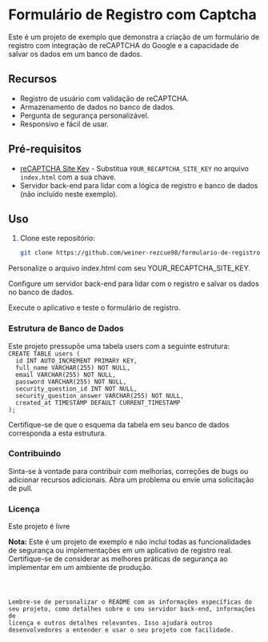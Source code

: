 # Formulário de Registro com Captcha

Este é um projeto de exemplo que demonstra a criação de um formulário de registro com integração de reCAPTCHA do Google e a capacidade de salvar os dados em um banco de dados.

## Recursos

- Registro de usuário com validação de reCAPTCHA.
- Armazenamento de dados no banco de dados.
- Pergunta de segurança personalizável.
- Responsivo e fácil de usar.

## Pré-requisitos

- [reCAPTCHA Site Key](https://www.google.com/recaptcha) - Substitua `YOUR_RECAPTCHA_SITE_KEY` no arquivo `index.html` com a sua chave.
- Servidor back-end para lidar com a lógica de registro e banco de dados (não incluído neste exemplo).

## Uso

1. Clone este repositório:

   ```sh
   git clone https://github.com/weiner-rezcue98/formulario-de-registro.git


Personalize o arquivo index.html com seu YOUR_RECAPTCHA_SITE_KEY.

Configure um servidor back-end para lidar com o registro e salvar os dados no banco de dados.

Execute o aplicativo e teste o formulário de registro.

<h3>Estrutura de Banco de Dados</h3>
Este projeto pressupõe uma tabela users com a seguinte estrutura:

<code>
CREATE TABLE users (
  id INT AUTO_INCREMENT PRIMARY KEY,
  full_name VARCHAR(255) NOT NULL,
  email VARCHAR(255) NOT NULL,
  password VARCHAR(255) NOT NULL,
  security_question_id INT NOT NULL,
  security_question_answer VARCHAR(255) NOT NULL,
  created_at TIMESTAMP DEFAULT CURRENT_TIMESTAMP
);
</code>

Certifique-se de que o esquema da tabela em seu banco de dados corresponda a esta estrutura.

<h3>Contribuindo</h3>
Sinta-se à vontade para contribuir com melhorias, correções de bugs ou adicionar recursos adicionais. Abra um problema ou envie uma solicitação de pull.


<h3>Licença</h3>
Este projeto é livre


<strong>Nota:</strong> Este é um projeto de exemplo e não inclui todas as funcionalidades de segurança ou implementações em um aplicativo de registro real. Certifique-se de considerar as melhores práticas de segurança ao implementar em um ambiente de produção.

<code>

Lembre-se de personalizar o README com as informações específicas do seu projeto, como detalhes sobre o seu servidor back-end, informações de licença e outros detalhes relevantes. Isso ajudará outros desenvolvedores a entender e usar o seu projeto com facilidade.

</code>
